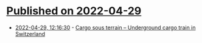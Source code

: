 # [Published on 2022-04-29](index.md)

* [2022-04-29, 12:16:30](https://news.ycombinator.com/item?id=31204168) - [Cargo sous terrain – Underground cargo train in Switzerland](https://www.cst.ch/en/)
